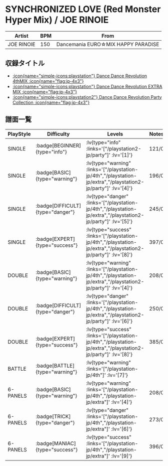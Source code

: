 # SYNCHRONIZED LOVE (Red Monster Hyper Mix) / JOE RINOIE

|Artist|BPM|From|
|------|---|----|
|JOE RINOIE|150|Dancemania EURO☆MIX HAPPY PARADISE|

## 収録タイトル

- [ :icon{name="simple-icons:playstation"} Dance Dance Revolution 4thMIX :icon{name="flag:jp-4x3"} ](/playstation-jp/4th)
- [ :icon{name="simple-icons:playstation"} Dance Dance Revolution EXTRA MIX :icon{name="flag:jp-4x3"} ](/playstation-jp/extra)
- [ :icon{name="simple-icons:playstation2"} Dance Dance Revolution Party Collection :icon{name="flag:jp-4x3"} ](/playstation2-jp/party)

## 譜面一覧

|PlayStyle|Difficulty|Levels|Notes|Movie|
|---------|----------|------|-----|-----|
|SINGLE| :badge[BEGINNER]{type="info"} | :lv{type="info" :links='["/playstation2-jp/party"]' :lv='[1]'} |121/0||
|SINGLE| :badge[BASIC]{type="warning"} | :lv{type="warning" :links='["/playstation-jp/4th","/playstation-jp/extra","/playstation2-jp/party"]' :lv='[4]'} |196/0||
|SINGLE| :badge[DIFFICULT]{type="danger"} | :lv{type="danger" :links='["/playstation-jp/4th","/playstation-jp/extra","/playstation2-jp/party"]' :lv='[5]'} |245/0||
|SINGLE| :badge[EXPERT]{type="success"} | :lv{type="success" :links='["/playstation-jp/4th","/playstation-jp/extra","/playstation2-jp/party"]' :lv='[8]'} |397/0||
|DOUBLE| :badge[BASIC]{type="warning"} | :lv{type="warning" :links='["/playstation-jp/4th","/playstation-jp/extra","/playstation2-jp/party"]' :lv='[4]'} |208/0||
|DOUBLE| :badge[DIFFICULT]{type="danger"} | :lv{type="danger" :links='["/playstation-jp/4th","/playstation-jp/extra","/playstation2-jp/party"]' :lv='[6]'} |250/0||
|DOUBLE| :badge[EXPERT]{type="success"} | :lv{type="success" :links='["/playstation-jp/4th","/playstation-jp/extra","/playstation2-jp/party"]' :lv='[8]'} |385/0||
|BATTLE| :badge[BATTLE]{type="warning"} | :lv{type="warning" :links='["/playstation-jp/4th"]' :lv='[7]'} |||
|6-PANELS| :badge[BASIC]{type="warning"} | :lv{type="warning" :links='["/playstation-jp/4th","/playstation-jp/extra"]' :lv='[4]'} |208/0||
|6-PANELS| :badge[TRICK]{type="danger"} | :lv{type="danger" :links='["/playstation-jp/4th","/playstation-jp/extra"]' :lv='[6]'} |273/0||
|6-PANELS| :badge[MANIAC]{type="success"} | :lv{type="success" :links='["/playstation-jp/4th","/playstation-jp/extra"]' :lv='[9]'} |396/0||

